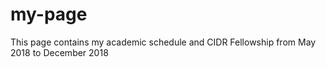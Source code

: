 # my-page
This page contains my academic schedule and CIDR Fellowship from May 2018 to December 2018
